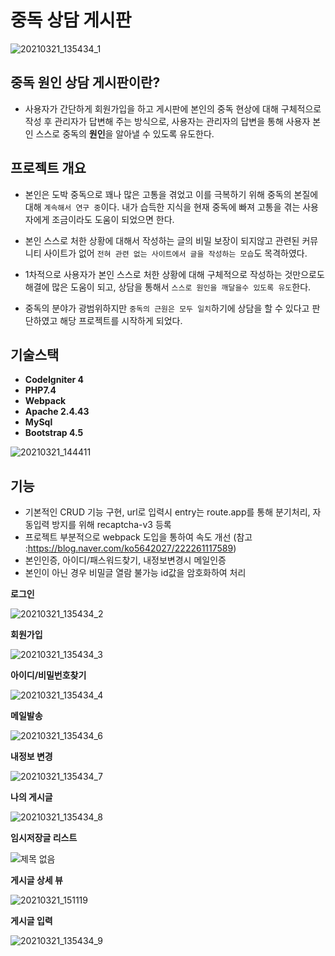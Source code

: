 # 중독 상담 게시판

![20210321_135434_1](https://user-images.githubusercontent.com/35192352/111908567-13b41680-8a9d-11eb-8234-bcd0a2652617.png)


## 중독 원인 상담 게시판이란?

- 사용자가 간단하게 회원가입을 하고 게시판에 본인의 중독 현상에 대해 구체적으로 작성 후 관리자가 답변해 주는 방식으로, 사용자는 관리자의 답변을 통해 사용자 본인 스스로 중독의 **원인**을 알아낼 수 있도록 유도한다.


## 프로젝트 개요

- 본인은 도박 중독으로 꽤나 많은 고통을 겪었고 이를 극복하기 위해 중독의 본질에 대해 `계속해서 연구 중`이다. 내가 습득한 지식을 현재 중독에 빠져 고통을 겪는 사용자에게 조금이라도 도움이 되었으면 한다.

- 본인 스스로 처한 상황에 대해서 작성하는 글의 비밀 보장이 되지않고 관련된 커뮤니티 사이트가 없어 `전혀 관련 없는 사이트에서 글을 작성하는 모습`도 목격하였다.

- 1차적으로 사용자가 본인 스스로 처한 상황에 대해 구체적으로 작성하는 것만으로도 해결에 많은 도움이 되고, 상담을 통해서 `스스로 원인을 깨달을수 있도록 유도`한다.

- 중독의 분야가 광범위하지만 `중독의 근원은 모두 일치`하기에 상담을 할 수 있다고 판단하였고 해당 프로젝트를 시작하게 되었다.

## 기술스택

- **CodeIgniter 4**
- **PHP7.4**
- **Webpack**
- **Apache 2.4.43**
- **MySql**
- **Bootstrap 4.5**

![20210321_144411](https://user-images.githubusercontent.com/35192352/111908115-4eb54a80-8a9b-11eb-99a3-cee2b8b5e36b.png)

## 기능

- 기본적인 CRUD 기능 구현, url로 입력시 entry는 route.app를 통해 분기처리, 자동입력 방지를 위해 recaptcha-v3 등록 
- 프로젝트 부분적으로 webpack 도입을 통하여 속도 개선 (참고 :https://blog.naver.com/ko5642027/222261117589)
- 본인인증, 아이디/패스워드찾기, 내정보변경시 메일인증 
- 본인이 아닌 경우 비밀글 열람 불가능 id값을 암호화하여 처리 


**로그인**

![20210321_135434_2](https://user-images.githubusercontent.com/35192352/111908578-1adb2480-8a9d-11eb-8e39-40ce7240d29e.png)

**회원가입**

![20210321_135434_3](https://user-images.githubusercontent.com/35192352/111908657-61c91a00-8a9d-11eb-802f-8588aa54378b.png)


**아이디/비밀번호찾기**

![20210321_135434_4](https://user-images.githubusercontent.com/35192352/111908669-6a215500-8a9d-11eb-96b2-d49da3a777fe.png)


**메일발송**

![20210321_135434_6](https://user-images.githubusercontent.com/35192352/111908677-70afcc80-8a9d-11eb-90b5-2dd88fd10bc0.png)


**내정보 변경**


![20210321_135434_7](https://user-images.githubusercontent.com/35192352/111908682-773e4400-8a9d-11eb-9522-3f218eb023ab.png)


**나의 게시글**


![20210321_135434_8](https://user-images.githubusercontent.com/35192352/111908858-2844de80-8a9e-11eb-93b9-953aaab0db38.png)



**임시저장글 리스트**


![제목 없음](https://user-images.githubusercontent.com/35192352/111908710-90df8b80-8a9d-11eb-91c6-8e5af0a8b299.png)


**게시글 상세 뷰**


![20210321_151119](https://user-images.githubusercontent.com/35192352/111908728-9ccb4d80-8a9d-11eb-828f-46cda310698b.png)


**게시글 입력**


![20210321_135434_9](https://user-images.githubusercontent.com/35192352/111908736-a3f25b80-8a9d-11eb-843f-9b9a6d63078e.png)
